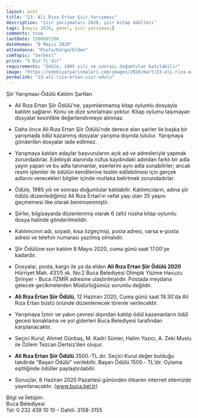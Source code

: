 ```yaml
---
layout: post
title: "23. Ali Rıza Ertan Şiir Yarışması"
description: "şiir yarışmaları 2020, şiir kitap ödülleri"
tags: [mayıs 2020, genel, şiir yarışması]
comments: true
lastDate: 1588885200    
dateHuman: "8 Mayıs 2020"
attendance: "Posta/Kargo/Elden"
comTopic: "Serbest"
price: "5 Bin TL'dir"
requirements: "Ödüle, 1985 yılı ve sonrası doğumlular katılabilir"
image: "https://edebiyatyarismalari.com/images/2020/mart/23-ali-riza-ertan-siir-odulu.jpg"
permalink: "23-ali-riza-ertan-siir-odulu"
---
```


Şiir Yarışması-Ödülü Katılım Şartları
- Ali Rıza Ertan Şiir Ödülü'ne, yayımlanmamış kitap oylumlu dosyayla katılım sağlanır. Konu ve dize sınırlaması yoktur. Kitap oylumu taşımayan dosyalar kesinlikle değerlendirmeye alınmaz.
- Daha önce Ali Rıza Ertan Şiir Ödülü’nde derece alan şairler ile başka bir yarışmada ödül kazanmış dosyalar yarışma dışında tutulur. Yarışmaya gönderilen dosyalar iade edilmez.  
  
  
- Yarışmaya katılan adaylar başvurularını açık ad ve adresleriyle yapmak zorundadırlar. Edebiyat alanında nüfus kaydındaki adından farklı bir adla yayın yapan ve bu adla tanınanlar, eserlerini aynı adla sunabilirler; ancak resmi işlemler ile ödülün kendilerine teslim edilebilmesi için gerçek adlarını verecekleri bilgiler içinde mutlaka belirtmek zorundadırlar.
- Ödüle, 1985 yılı ve sonrası doğumlular katılabilir. Katılımcıların, adına şiir ödülü düzenlediğimiz Ali Rıza Ertan’ın vefat yaşı olan 35 yaşını geçmemesi ilke olarak benimsenmiştir.
- Şiirler, bilgisayarda düzenlenmiş olarak 6 (altı) nüsha kitap oylumlu dosya halinde gönderilmelidir.
- Katılımcının adı, soyadı, kısa özgeçmişi, posta adresi, varsa e-posta adresi ve telefon numarası yazılmış olmalıdır.
- Şiir Ödülüne son katılım 8 Mayıs 2020, cuma günü saat 17.00'ye kadardır.
- Dosyalar, posta, kargo ile ya da elden **Ali Rıza Ertan Şiir Ödülü 2020** Hürriyet Mah. 431/5 sk. No:2 Buca Belediyesi Olimpik Yüzme Havuzu Şirinyer - Buca /İZMİR adresine ulaştırılmalıdır. Postada meydana gelecek gecikmelerden Müdürlüğümüz sorumlu değildir.
- **Ali Rıza Ertan Şiir Ödülü**, 12 Haziran 2020, Cuma günü saat 19.30'da Ali Rıza Ertan büstü önünde düzenlenecek törenle verilecektir.
- Yarışmaya İzmir ve yakın çevresi dışından katılıp ödül kazananların ödül gecesi konaklama ve yol giderleri Buca Belediyesi tarafından karşılanacaktır.
- Seçici Kurul; Ahmet Günbaş, M. Kadri Sümer, Halim Yazıcı, A. Zeki Muslu ile Özlem Tezcan Dertsiz’den oluşur.
- **Ali Rıza Ertan Şiir Ödülü** 3500.-TL.dır. Seçici Kurul değer bulduğu takdirde "Başarı Ödülü" verilebilir. Başarı Ödülü 1500.- TL'dir. Oylama eşitliğinde ödüller paylaştırılabilir.
- Sonuçlar, 8 Haziran 2020 Pazartesi gününden itibaren internet sitemizde yayınlanacaktır. (www.buca.bel.tr)  

Bilgi ve İletişim:  
Buca Belediyesi  
Tel: 0 232 439 10 10 – Dahili: 3158-3155